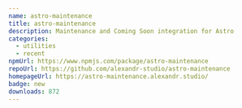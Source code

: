 ```yaml
---
name: astro-maintenance
title: astro-maintenance
description: Maintenance and Coming Soon integration for Astro
categories:
  - utilities
  - recent
npmUrl: https://www.npmjs.com/package/astro-maintenance
repoUrl: https://github.com/alexandr-studio/astro-maintenance
homepageUrl: https://astro-maintenance.alexandr.studio/
badge: new
downloads: 872
---
```

